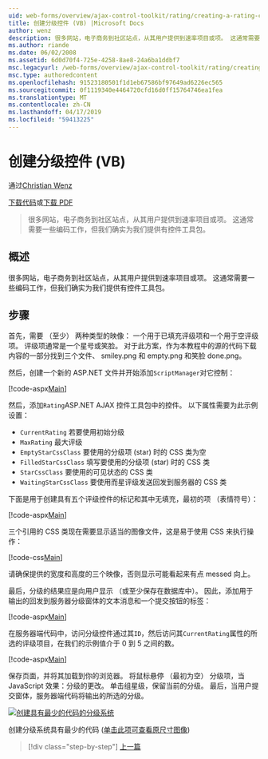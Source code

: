 ```yaml
---
uid: web-forms/overview/ajax-control-toolkit/rating/creating-a-rating-control-vb
title: 创建分级控件 (VB) |Microsoft Docs
author: wenz
description: 很多网站，电子商务到社区站点，从其用户提供到速率项目或项。 这通常需要一些编码工作，但我们确实有...
ms.author: riande
ms.date: 06/02/2008
ms.assetid: 6d0d70f4-725e-4258-8ae8-24a6ba1ddbf7
msc.legacyurl: /web-forms/overview/ajax-control-toolkit/rating/creating-a-rating-control-vb
msc.type: authoredcontent
ms.openlocfilehash: 91523180501f1d1eb67586bf97649ad6226ec565
ms.sourcegitcommit: 0f1119340e4464720cfd16d0ff15764746ea1fea
ms.translationtype: MT
ms.contentlocale: zh-CN
ms.lasthandoff: 04/17/2019
ms.locfileid: "59413225"
---
```

# <a name="creating-a-rating-control-vb"></a>创建分级控件 (VB)

通过[Christian Wenz](https://github.com/wenz)

[下载代码](http://download.microsoft.com/download/9/3/f/93f8daea-bebd-4821-833b-95205389c7d0/rating0.vb.zip)或[下载 PDF](http://download.microsoft.com/download/2/d/c/2dc10e34-6983-41d4-9c08-f78f5387d32b/rating0VB.pdf)

> 很多网站，电子商务到社区站点，从其用户提供到速率项目或项。 这通常需要一些编码工作，但我们确实为我们提供有控件工具包。


## <a name="overview"></a>概述

很多网站，电子商务到社区站点，从其用户提供到速率项目或项。 这通常需要一些编码工作，但我们确实为我们提供有控件工具包。

## <a name="steps"></a>步骤

首先，需要 （至少） 两种类型的映像： 一个用于已填充评级项和一个用于空评级项。 评级项通常是一个星号或笑脸。 对于此方案，作为本教程中的源的代码下载内容的一部分找到三个文件、 smiley.png 和 empty.png 和笑脸 done.png。

然后，创建一个新的 ASP.NET 文件并开始添加`ScriptManager`对它控制：

[!code-aspx[Main](creating-a-rating-control-vb/samples/sample1.aspx)]

然后，添加`Rating`ASP.NET AJAX 控件工具包中的控件。 以下属性需要为此示例设置：

- `CurrentRating` 若要使用初始分级
- `MaxRating` 最大评级
- `EmptyStarCssClass` 要使用的分级项 (star) 时的 CSS 类为空
- `FilledStarCssClass` 填写要使用的分级项 (star) 时的 CSS 类
- `StarCssClass` 要使用的可见状态的 CSS 类
- `WaitingStarCssClass` 要使用而星评级发送回发到服务器的 CSS 类

下面是用于创建具有五个评级控件的标记和其中无填充，最初的项 （表情符号）：

[!code-aspx[Main](creating-a-rating-control-vb/samples/sample2.aspx)]

三个引用的 CSS 类现在需要显示适当的图像文件，这是易于使用 CSS 来执行操作：

[!code-css[Main](creating-a-rating-control-vb/samples/sample3.css)]

请确保提供的宽度和高度的三个映像，否则显示可能看起来有点 messed 向上。

最后，分级的结果应是向用户显示 （或至少保存在数据库中）。 因此，添加用于输出的回发到服务器分级窗体的文本消息和一个提交按钮的标签：

[!code-aspx[Main](creating-a-rating-control-vb/samples/sample4.aspx)]

在服务器端代码中，访问分级控件通过其`ID`，然后访问其`CurrentRating`属性的所选的评级项目，在我们的示例值介于 0 到 5 之间的数。

[!code-aspx[Main](creating-a-rating-control-vb/samples/sample5.aspx)]

保存页面，并将其加载到你的浏览器。 将鼠标悬停 （最初为空） 分级项，当 JavaScript 效果：分级的更改。 单击组星级，保留当前的分级。 最后，当用户提交窗体，服务器端代码将输出的所选的分级。


[![创建具有最少的代码的分级系统](creating-a-rating-control-vb/_static/image2.png)](creating-a-rating-control-vb/_static/image1.png)

创建分级系统具有最少的代码 ([单击此项可查看原尺寸图像](creating-a-rating-control-vb/_static/image3.png))

> [!div class="step-by-step"]
> [上一篇](creating-a-rating-control-cs.md)
